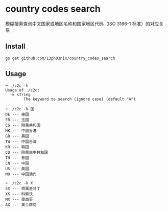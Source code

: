 # country codes search

模糊搜索查询中文国家或地区名称和国家地区代码（ISO 3166-1 标准）的对应关系

## Install 

```
go get github.com/13ph03nix/country_codes_search 
```

## Usage

```
➜ ./c2c -h
Usage of ./c2c:
  -k string
    	The keyword to search (ignore case) (default "A")

➜ ./c2c -k 国
DE --- 德国
FR --- 法国
CG --- 刚果共和国
HK --- 中国香港
GB --- 英国
TW --- 中国台湾
KR --- 韩国
CD --- 刚果民主共和国
TH --- 泰国
CN --- 中国
US --- 美国
MO --- 中国澳门

➜ ./c2c -k X
SX --- 荷属圣马丁
XK --- 科索沃
MX --- 墨西哥
AX --- 奥兰群岛
```

